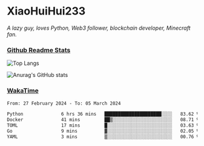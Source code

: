 # XiaoHuiHui233

*A lazy guy, loves Python, Web3 follower, blockchain developer, Minecraft fan.*

### [Github Readme Stats](https://github.com/anuraghazra/github-readme-stats)

![Top Langs](https://github-readme-stats.vercel.app/api/top-langs/?username=XiaoHuiHui233&layout=compact&theme=github_dark)

![Anurag's GitHub stats](https://github-readme-stats.vercel.app/api?username=XiaoHuiHui233&show_icons=true&theme=github_dark)

### [WakaTime](https://wakatime.com)

<!--START_SECTION:waka-->

```txt
From: 27 February 2024 - To: 05 March 2024

Python              6 hrs 36 mins   █████████████████████░░░░   83.62 %
Docker              41 mins         ██▒░░░░░░░░░░░░░░░░░░░░░░   08.71 %
TOML                17 mins         █░░░░░░░░░░░░░░░░░░░░░░░░   03.63 %
Go                  9 mins          ▓░░░░░░░░░░░░░░░░░░░░░░░░   02.05 %
YAML                3 mins          ▒░░░░░░░░░░░░░░░░░░░░░░░░   00.76 %
```

<!--END_SECTION:waka-->
